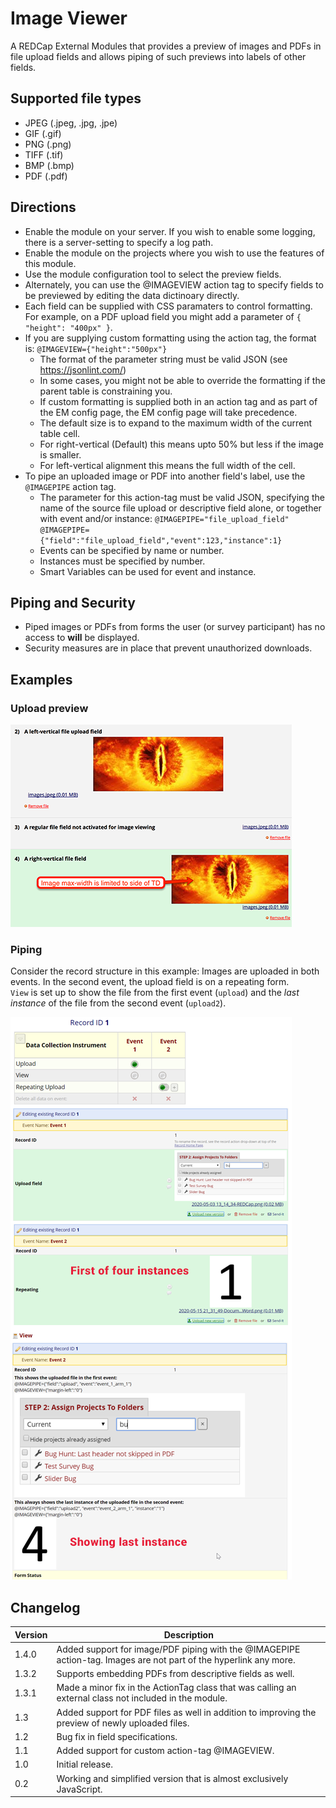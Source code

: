 # Image Viewer

A REDCap External Modules that provides a preview of images and PDFs in file upload fields and allows piping of such previews into labels of other fields.

## Supported file types

- JPEG (.jpeg, .jpg, .jpe)
- GIF (.gif)
- PNG (.png)
- TIFF (.tif)
- BMP (.bmp)
- PDF (.pdf)

## Directions

- Enable the module on your server. If you wish to enable some logging, there is a server-setting to specify a log path.
- Enable the module on the projects where you wish to use the features of this module.
- Use the module configuration tool to select the preview fields.
- Alternately, you can use the @IMAGEVIEW action tag to specify fields to be previewed by editing the data dictinoary directly.
- Each field can be supplied with CSS paramaters to control formatting. For example, on a PDF upload field you might add a parameter of `{ "height": "400px" }`.
- If you are supplying custom formatting using the action tag, the format is: `@IMAGEVIEW={"height":"500px"}`
  - The format of the parameter string must be valid JSON (see https://jsonlint.com/)
  - In some cases, you might not be able to override the formatting if the parent table is constraining you.
  - If custom formatting is supplied both in an action tag and as part of the EM config page, the EM config page will take precedence.
  - The default size is to expand to the maximum width of the current table cell.
  - For right-vertical (Default) this means upto 50% but less if the image is smaller.
  - For left-vertical alignment this means the full width of the cell.
- To pipe an uploaded image or PDF into another field's label, use the `@IMAGEPIPE` action tag.
  - The parameter for this action-tag must be valid JSON, specifying the name of the source file upload or descriptive field alone, or together with event and/or instance:
  `@IMAGEPIPE="file_upload_field"`  
  `@IMAGEPIPE={"field":"file_upload_field","event":123,"instance":1}`
  - Events can be specified by name or number.
  - Instances must be specified by number.
  - Smart Variables can be used for event and instance.

## Piping and Security

- Piped images or PDFs from forms the user (or survey participant) has no access to **will** be displayed.
- Security measures are in place that prevent unauthorized downloads.

## Examples

### Upload preview

![Example Survey](docs/preview.png)

### Piping

Consider the record structure in this example: Images are uploaded in both events. In the second event, the upload field is on a repeating form.  
`View` is set up to show the file from the first event (`upload`) and the _last instance_ of the file from the second event (`upload2`).

![Piping Example](docs/piping.png)

## Changelog

Version | Description
------- | -------------------
1.4.0   | Added support for image/PDF piping with the @IMAGEPIPE action-tag. Images are not part of the hyperlink any more.
1.3.2   | Supports embedding PDFs from descriptive fields as well.
1.3.1   | Made a minor fix in the ActionTag class that was calling an external class not included in the module.
1.3     | Added support for PDF files as well in addition to improving the preview of newly uploaded files.
1.2     | Bug fix in field specifications.
1.1     | Added support for custom action-tag @IMAGEVIEW.
1.0     | Initial release.
0.2     | Working and simplified version that is almost exclusively JavaScript.
